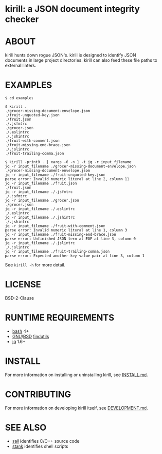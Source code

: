 # kirill: a JSON document integrity checker

# ABOUT

kirill hunts down rogue JSON's. kirill is designed to identify JSON documents in large project directories. kirill can also feed these file paths to external linters.

# EXAMPLES

```console
$ cd examples

$ kirill .
./grocer-missing-document-envelope.json
./fruit-unquoted-key.json
./fruit.json
./.jsfmtrc
./grocer.json
./.eslintrc
./.jshintrc
./fruit-with-comment.json
./fruit-missing-end-brace.json
./.jslintrc
./fruit-trailing-comma.json

$ kirill -print0 . | xargs -0 -n 1 -t jq -r input_filename
jq -r input_filename ./grocer-missing-document-envelope.json
./grocer-missing-document-envelope.json
jq -r input_filename ./fruit-unquoted-key.json
parse error: Invalid numeric literal at line 2, column 11
jq -r input_filename ./fruit.json
./fruit.json
jq -r input_filename ./.jsfmtrc
./.jsfmtrc
jq -r input_filename ./grocer.json
./grocer.json
jq -r input_filename ./.eslintrc
./.eslintrc
jq -r input_filename ./.jshintrc
./.jshintrc
jq -r input_filename ./fruit-with-comment.json
parse error: Invalid numeric literal at line 1, column 3
jq -r input_filename ./fruit-missing-end-brace.json
parse error: Unfinished JSON term at EOF at line 3, column 0
jq -r input_filename ./.jslintrc
./.jslintrc
jq -r input_filename ./fruit-trailing-comma.json
parse error: Expected another key-value pair at line 3, column 1
```

See `kirill -h` for more detail.

# LICENSE

BSD-2-Clause

# RUNTIME REQUIREMENTS

* [bash](https://www.gnu.org/software/bash/) 4+
* [GNU](https://www.gnu.org/)/[BSD](https://en.wikipedia.org/wiki/Berkeley_Software_Distribution) [findutils](https://en.wikipedia.org/wiki/Find_(Unix))
* [jq](https://jqlang.github.io/jq/) 1.6+

# INSTALL

For more information on installing or uninstalling kirill, see [INSTALL.md](INSTALL.md).

# CONTRIBUTING

For more information on developing kirill itself, see [DEVELOPMENT.md](DEVELOPMENT.md).

# SEE ALSO

* [sail](https://github.com/mcandre/sail) identifies C/C++ source code
* [stank](https://github.com/mcandre/stank) identifies shell scripts
